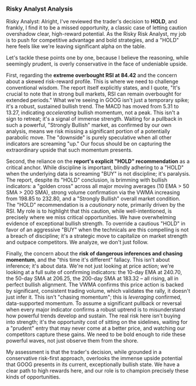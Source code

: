 ### Risky Analyst Analysis
Risky Analyst: Alright, I've reviewed the trader's decision to **HOLD**, and frankly, I find it to be a missed opportunity, a classic case of letting caution overshadow clear, high-reward potential. As the Risky Risk Analyst, my job is to push for competitive advantage and bold strategies, and a "HOLD" here feels like we're leaving significant alpha on the table.

Let's tackle these points one by one, because I believe the reasoning, while seemingly prudent, is overly conservative in the face of undeniable upside.

First, regarding the **extreme overbought RSI at 84.42** and the concern about a skewed risk-reward profile. This is where we need to challenge conventional wisdom. The report itself explicitly states, and I quote, "It's crucial to note that in strong bull markets, RSI can remain overbought for extended periods." What we're seeing in GOOG isn't just a temporary spike; it's a robust, sustained bullish trend. The MACD has moved from 5.31 to 13.27, indicating *accelerating* bullish momentum, not a peak. This isn't a sign to retreat; it's a signal of immense strength. Waiting for a pullback in such a powerful, "Strongly Bullish" market, as confirmed by our own analysis, means we risk missing a significant portion of a potentially parabolic move. The "downside" is purely speculative when all other indicators are screaming "up." Our focus should be on capturing the extraordinary upside that such momentum presents.

Second, the reliance on the **report's explicit "HOLD" recommendation** as a critical anchor. While discipline is important, blindly adhering to a "HOLD" when the underlying data is screaming "BUY" is not discipline; it's paralysis. The report, despite its "HOLD" conclusion, is brimming with bullish indicators: a "golden cross" across all major moving averages (10 EMA > 50 SMA > 200 SMA), strong volume confirmation via the VWMA increasing from 198.85 to 232.80, and a "Strongly Bullish" overall market condition. The "HOLD" recommendation is a *cautionary* note, primarily driven by the RSI. My role is to highlight that this caution, while well-intentioned, is precisely where we miss critical opportunities. We have overwhelming evidence of exceptional bullish strength. To override a cautious "HOLD" in favor of an aggressive "BUY" when the technicals are this compelling is not a breach of discipline; it's a strategic move to capitalize on market strength and outpace competitors. We analyze, we don't just follow.

Finally, the concern about the **risk of dangerous inferences and chasing momentum**, and the "this time it's different" fallacy. This isn't about inference; it's about data. We're not just looking at price action; we're looking at a full suite of confirming indicators: the 10-day EMA at 240.70, the 50-day SMA at 206.25, the 200-day SMA at 183.32 – all rising, all in perfect bullish alignment. The VWMA confirms this price action is backed by significant, consistent trading volume, which validates the rally, it doesn't just infer it. This isn't "chasing momentum"; this is *leveraging* confirmed, data-supported momentum. To assume a significant pullback or reversal when every major indicator confirms a robust uptrend is to misunderstand how powerful trends develop and sustain. The real risk here isn't buying into strength; it's the opportunity cost of sitting on the sidelines, waiting for a "prudent" entry that may never come at a better price, and watching our competitors capture these gains. We need to be bold enough to ride these powerful waves, not just observe them from the shore.

My assessment is that the trader's decision, while grounded in a conservative risk-first approach, overlooks the immense upside potential that GOOG presents in its current, exceptionally bullish state. We have a clear path to high rewards here, and our role is to champion precisely these kinds of opportunities.